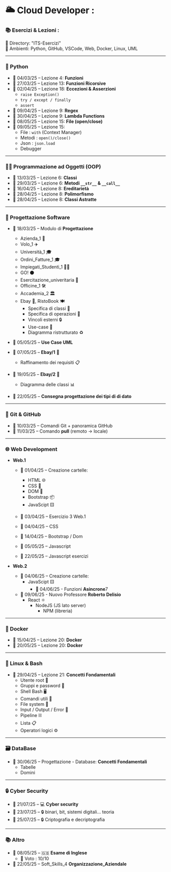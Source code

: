 # 🌥️ Cloud Developer :
### 📚 Esercizi & Lezioni :
📁 Directory: "ITS-Esercizi"  
🧰 Ambienti: Python, GitHub, VSCode, Web, Docker, Linux, UML

---

### 🐍 Python

- 📅 04/03/25 – Lezione 4: **Funzioni**
- 📅 27/03/25 – Lezione 13: **Funzioni Ricorsive**
- 📅 02/04/25 – Lezione 18: **Eccezioni & Asserzioni**
  - `raise Exception()`
  - `try / except / finally`
  - `assert`
- 📅 09/04/25 – Lezione 9: **Regex**
- 📅 30/04/25 – Lezione 9: **Lambda Functions**
- 📅 08/05/25 – Lezione 15: **File (open/close)**
- 📅 09/05/25 – Lezione 15:
  - File : `with` (Context Manager)
  - Metodi : `open()/close()` 
  - Json : `json.load`
  - Debugger

---

### 👨‍💻 Programmazione ad Oggetti (OOP)

- 📅 13/03/25 – Lezione 6: **Classi**
- 📅 29/03/25 – Lezione 6: **Metodi `__str__` & `__call__`**
- 📅 16/04/25 – Lezione 8: **Ereditarietà**
- 📅 28/04/25 – Lezione 8: **Polimorfismo**
- 📅 28/04/25 – Lezione 8: **Classi Astratte**

---

### 🧪 Progettazione Software

- 📅 18/03/25 – Modulo di **Progettazione**
  - Azienda_1 🏢
  - Volo_1 ✈️
  - Università_1 🎓
  - Ordini_Fatture_1 🎓
  - Impiegati_Studenti_1 🧑‍💼
  - GO! ⚫
  - Esercitazione_univeritaria 🧪
  - Officine_1 🛠️
  - Accademia_2 🏛️
  - Ebay 🛒, RistoBook 🍽️
    - Specifica di classi 🔧
    - Specifica di operazioni 🔧
    - Vincoli esterni 🔒
    - Use-case 🧩
    - Diagramma ristrutturato ♻️

- 📅 05/05/25 – **Use Case UML**
- 📅 07/05/25 – **Ebay/1** 🛒
  - Raffinamento dei requisiti 📋
- 📅 19/05/25 – **Ebay/2** 🛒
  - Diagramma delle classi 📊
- 📅 22/05/25 – **Consegna progettazione dei tipi di di dato**

---

### 🧰 Git & GitHub

- 📅 10/03/25 – Comandi Git + panoramica GitHub
- 📅 11/03/25 – Comando **pull** (remoto → locale)

---

### 🌐 Web Development

- **Web.1**
  - 📅 01/04/25 – Creazione cartelle:
    - HTML 🌐
    - CSS 🎨
    - DOM 🔧
    - Bootstrap 📦
    - JavaScipt 🟨

  - 📅 03/04/25 – Esercizio 3 Web.1
  - 📅 04/04/25 – CSS
  - 📅 14/04/25 – Bootstrap / Dom
  - 📅 05/05/25 – Javascript
  - 📅 22/05/25 – Javascript esercizi

- **Web.2**
  - 📅 04/06/25 – Creazione cartelle:
    - JavaScipt 🟨
      - 📅 04/06/25 - Funzioni **Asincrone**7
  - 📅 09/06/25 - Nuovo Professore **Roberto Delisio**
    - React ⚛️
      - NodeJS (JS lato server)
        - NPM (libreria)

---

### 🐳 Docker

- 📅 15/04/25 – Lezione 20: **Docker**
- 📅 20/05/25 – Lezione 20: **Docker**

---

### 🐧 Linux & Bash

- 📅 29/04/25 – Lezione 21: **Concetti Fondamentali**
  - Utente root 👤
  - Gruppi e password 👥
  - Shell Bash 🖥️
  - Comandi utili 🧾
  - File system 📂
  - Input / Output / Error 🔄
  - Pipeline ⛓️
  - Lista 📋
  - Operatori logici ⚙️

---

### 🗃️ DataBase
- 📅 30/06/25 – Progettazione - Database: **Concetti Fondamentali**
  - Tabelle
  - Domini


---

### 🔒 Cyber Security

- 📅 21/07/25 – 💻 **Cyber security**
- 📅 23/07/25 – 🔒  binari, bit, sistemi digitali... teoria
- 📅 25/07/25 – 🔒  Criptografia e decriptografia

---

### 📚 Altro

- 📅 08/05/25 – 🇬🇧 **Esame di Inglese**
  - 🥇 Voto : 10/10
- 📅 22/05/25 –  Soft_Skills_4  **Organizzazione_Aziendale**